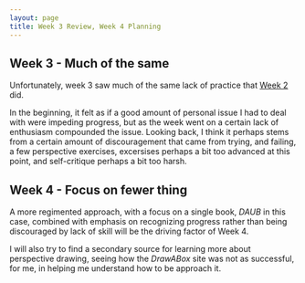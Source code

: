 ```yaml
---
layout: page
title: Week 3 Review, Week 4 Planning
---
```


## Week 3 - Much of the same

Unfortunately, week 3 saw much of the same lack of
practice that [Week 2](/week_3_planning) did.

In the beginning, it felt as if a good amount of personal
issue I had to deal with were impeding progress, but
as the week went on a certain lack of enthusiasm compounded
the issue. Looking back, I think it perhaps stems from a
certain amount of discouragement that came from trying,
and failing, a few perspective exercises, excersises
perhaps a bit too advanced at this point, and self-critique
perhaps a bit too harsh.

## Week 4 - Focus on fewer thing

A more regimented approach, with a focus on a single
book, *DAUB* in this case, combined with emphasis on
recognizing progress rather than being discouraged by
lack of skill will be the driving factor of Week 4.

I will also try to find a secondary source for learning
more about perspective drawing, seeing how the *DrawABox*
site was not as successful, for me, in helping me understand
how to be approach it.
